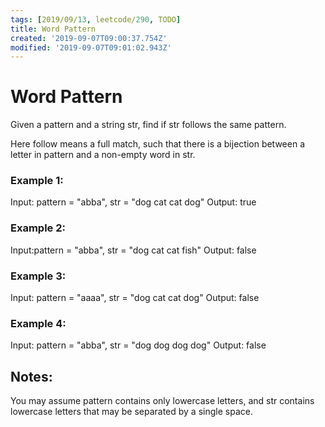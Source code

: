 ```yaml
---
tags: [2019/09/13, leetcode/290, TODO]
title: Word Pattern
created: '2019-09-07T09:00:37.754Z'
modified: '2019-09-07T09:01:02.943Z'
---
```


# Word Pattern

Given a pattern and a string str, find if str follows the same pattern.

Here follow means a full match, such that there is a bijection between a letter in pattern and a non-empty word in str.

### Example 1:

Input: pattern = "abba", str = "dog cat cat dog"
Output: true

### Example 2:

Input:pattern = "abba", str = "dog cat cat fish"
Output: false

### Example 3:

Input: pattern = "aaaa", str = "dog cat cat dog"
Output: false

### Example 4:

Input: pattern = "abba", str = "dog dog dog dog"
Output: false

## Notes:

You may assume pattern contains only lowercase letters, and str contains lowercase letters that may be separated by a single space.

